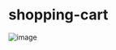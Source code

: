 # shopping-cart
![image](https://github.com/evyhsiao/shopping-cart/blob/master/productImg/shopping-cart-demo.gif)
